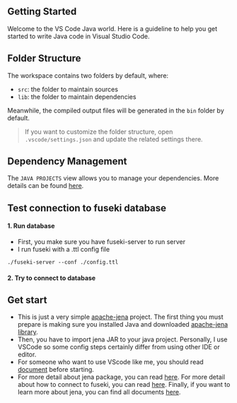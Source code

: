 ## Getting Started

Welcome to the VS Code Java world. Here is a guideline to help you get started to write Java code in Visual Studio Code.

## Folder Structure

The workspace contains two folders by default, where:

- `src`: the folder to maintain sources
- `lib`: the folder to maintain dependencies

Meanwhile, the compiled output files will be generated in the `bin` folder by default.

> If you want to customize the folder structure, open `.vscode/settings.json` and update the related settings there.

## Dependency Management

The `JAVA PROJECTS` view allows you to manage your dependencies. More details can be found [here](https://github.com/microsoft/vscode-java-dependency#manage-dependencies).

## Test connection to fuseki database

#### 1. Run database

- First, you make sure you have fuseki-server to run server
- I run fuseki with a .ttl config file

```shell
./fuseki-server --conf ./config.ttl
```

#### 2. Try to connect to database

## Get start

- This is just a very simple [apache-jena](https://jena.apache.org/) project. The first thing you must prepare is making sure you installed Java and downloaded [apache-jena library](https://jena.apache.org/download/index.cgi).
- Then, you have to import jena JAR to your java project. Personally, I use VSCode so some config steps certainly differ from using other IDE or editor.
- For someone who want to use VScode like me, you should read [document](https://code.visualstudio.com/docs/java/java-tutorial) before starting.
- For more detail about jena package, you can read [here](https://jena.apache.org/documentation/javadoc/jena). For more detail about how to connect to fuseki, you can read [here](https://jena.apache.org/documentation/rdfconnection/). Finally, if you want to learn more about jena, you can find all documents [here](https://jena.apache.org/documentation/).
